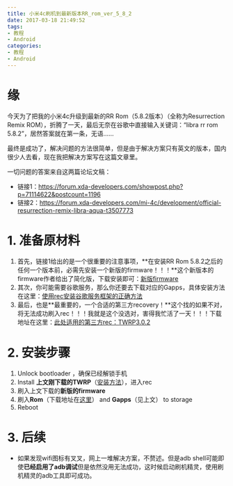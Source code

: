 ```yaml
---
title: 小米4c刷机到最新版本RR_rom_ver_5_8_2
date: 2017-03-18 21:49:52
tags:
- 教程
- Android
categories:
- 教程
- Android
---
```


# 缘

今天为了把我的小米4c升级到最新的RR Rom（5.8.2版本）（全称为Resurrection Remix ROM），折腾了一天，最后无奈在谷歌中直接输入关键词：“libra rr rom 5.8.2”，居然答案就在第一条，无语……

最终是成功了，解决问题的方法很简单，但是由于解决方案只有英文的版本，国内很少人去看，现在我把解决方案写在这篇文章里。

一切问题的答案来自这两篇论坛文稿：

* 链接1：https://forum.xda-developers.com/showpost.php?p=71114622&postcount=1196
* 链接2：https://forum.xda-developers.com/mi-4c/development/official-resurrection-remix-libra-aqua-t3507773

<!--more-->

# 1. 准备原材料

1. 首先，链接1给出的是一个很重要的注意事项，**在安装RR Rom 5.8.2之后的任何一个版本前，必需先安装一个新版的firmware！！！**这个新版本的firmware作者给出了简化版，下载安装即可：[新版firmware](https://www.androidfilehost.com/?fid=457095661767138866) 
2. 其次，你可能需要谷歌服务，那么你还要去下载对应的Gapps，具体安装方法在这里：[使用rec安装谷歌服务框架的正确方法](https://wanzhiyu.github.io/2017/02/06/%E6%95%99%E7%A8%8B/Android/%E4%BD%BF%E7%94%A8rec%E5%AE%89%E8%A3%85%E8%B0%B7%E6%AD%8C%E6%9C%8D%E5%8A%A1%E6%A1%86%E6%9E%B6%E7%9A%84%E6%AD%A3%E7%A1%AE%E6%96%B9%E6%B3%95/)
3. 最后，也是**最重要的，一个合适的第三方recovery！**这个找的如果不对，将无法成功刷入rec！！！我就是这个没选对，害得我忙活了一天！！！下载地址在这里：[此处适用的第三方rec：TWRP3.0.2](https://www.androidfilehost.com/?fid=529152257862704733)

# 2. 安装步骤

1. Unlock bootloader ，确保已经解锁手机
2. Install **上文刚下载的TWRP**（[安装方法](http://www.cyucn.com/post/2/)），进入rec
3. 刷入上文下载的**新版的firmware**
4. 刷入**Rom**（下载地址在[这里](https://sourceforge.net/projects/resurrectionremix/files/libra/)） and **Gapps**（见上文） to storage
5. Reboot

# 3. 后续

* 如果发现wifi图标有叉叉，网上一堆解决方案，不赘述。但是adb shell可能即使**已经启用了adb调试**但是依然没用无法成功，这时候启动刷机精灵，使用刷机精灵的adb工具即可成功。